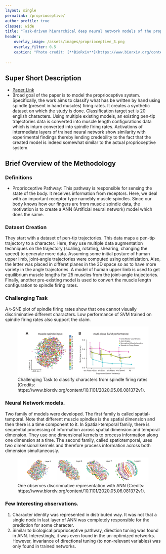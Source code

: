 ```yaml
---
layout: single
permalink: /proprioceptive/
author_profile: true
classes: wide
title: "Task-driven hierarchical deep neural network models of the proprioceptive pathway"
header:
    overlay_image: /assets/images/proprioceptive_3.png
    overlay_filter: 0.5
    caption: "Photo credit: [**BioRxiv**](https://www.biorxiv.org/content/10.1101/2020.05.06.081372v1)"

---
```


## Super Short Description
* [Paper Link](https://www.biorxiv.org/content/10.1101/2020.05.06.081372v1)
*  Broad goal of the paper is to model the proprioceptive system. Specifically, the work aims to classify what has be written by hand using spindle (present in hand muscles) firing rates. It creates a synthetic dataset on which the study is done.  Classification target set is 20 english characters. Using multiple existing models, an existing pen-tip trajectories data is converted into  muscle length configurations data which is inturn converted into spindle firing rates. Activations of intermediate layers of trained neural network show similarity with experimental findings thereby lending credebility to the fact that the created model is indeed somewhat similar to the actual proprioceptive system.

## Brief Overview of the Methodology
### Definitions
* Proprioceptive Pathway: This pathway is responsible for sensing the state of the body. It receives information from receptors. Here, we deal with an important receptor type namebly muscle spindles. Since our body knows how our fingers are from muscle spindle data, the motivation is to create a ANN (Artificial neural network) model which does the same.

### Dataset Creation
They start with a dataset of pen-tip trajectories. This data maps a pen-tip trajectory to a character. Here, they use multiple data augmentation techniques on the trajectory (scaling, rotating, shearing, changing the speed) to generate more data. Assuming some initial posture of human upper limb, joint-angle trajectories were computed using optimiziation. Also, the letter was placed in differet planes in the 3D space so as to have more variety in the angle trajectories.  A model of human upper limb is used to get equilibrium muscle lengths for 25 muscles from the joint-angle trajectories. Finally, another pre-existing model is used to convert the muscle length configuration to spindle firing rates.

### Challenging Task
A t-SNE plot of spindle firing rates show that one cannot visually discriminative different characters. Low performance of SVM trained on spindle firing rates also support the claim.
<figure>
    <a href="../assets/images/proprioceptive_1.png"><img src="../assets/images/proprioceptive_1.png"></a>
    <figcaption> Challenging Task to classify characters from spindle firing rates (Credits: https://www.biorxiv.org/content/10.1101/2020.05.06.081372v1).</figcaption>
</figure>

### Neural Network models.
Two family of models were developed. The first family is called spatial-temporal. Note that different muscle spindles is the spatial dimension and then there is a time component to it. In Spatial-temporal family, there is sequential processing of information across  spatial dimension and temporal dimension. They use one dimensional kernels to process information along one dimension at a time. The second family, called spatiotemporal, uses two dimensional kernels and therefore process information across both dimension simultaneously.
<figure>
    <a href="../assets/images/proprioceptive_2.png"><img src="../assets/images/proprioceptive_2.png"></a>
    <figcaption> One observes discrimnative representation with ANN (Credits: https://www.biorxiv.org/content/10.1101/2020.05.06.081372v1).</figcaption>
</figure>

### Few Interesting observations.
1. Character identity was represented in distributed way. It was not that a single node in last layer of ANN was completely responsible for the prediction for some character.
2. Similar to biological proprioceptive pathway, direction tuning was found in ANN. Interestingly, it was even found in the un-optimized networks. However, invariance of directional tuning (to non-relevant variables) was only found in trained networks.
